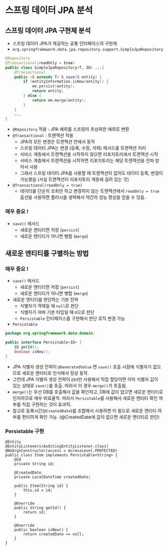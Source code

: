# 스프링 데이터 JPA 분석
## 스프링 데이터 JPA 구현체 분석
- 스프링 데이터 JPA가 제공하는 공통 인터페이스의 구현체
- `org.springframework.data.jpa.repository.support.SimpleJpaRepository`
```java
@Repository
@Transactional(readOnly = true)
public class SimpleJpaRepository<T, ID> ...{
    @Transactional
    public <S extends T> S save(S entity) {
        if (entityInformation.isNew(entity)) {
            em.persist(entity);
            return entity;
        } else {
            return em.merge(entity);
        }
    }
    ...
}
```
- `@Repository` 적용 : JPA 예외를 스프링이 추상화한 예외로 변환
- `@Transactional` : 트랜잭션 적용
  - JPA의 모든 변경은 트랜잭션 안에서 동작
  - 스프링 데이터 JPA는 변경 (등록, 수정, 삭제) 메서드를 트랜잭션 처리
  - 서비스 계층에서 트랜잭션을 시작하지 않으면 리포지토리에서 트랜잭션 시작
  - 서비스 계층에서 트랜잭션을 시작하면 리포지토리는 해당 트랜잭션을 전파 받아서 사용
  - 그래서 스프링 데이터 JPA를 사용할 때 트랜잭션이 없어도 데이터 등록, 변경이 가능했음 (사실 트랜잭션이 리포지토리 계층에 걸려 있는 것)
- `@Transactional(readOnly = true)`
  - 데이터를 단순히 조회만 하고 변경하지 않는 트랜잭션에서 `readOnly = true` 옵션을 사용하면 플러시를 생략해서 약간의 성능 향상을 얻을 수 있음.

### 매우 중요 ! 
- `save()` 메서드
  - 새로운 엔티티면 저장 (`persist`)
  - 새로운 엔티티가 아니면 병합 (`merge`)

## 새로운 엔티티를 구별하는 방법
### 매우 중요 !
- `save()` 메서드
  - 새로운 엔티티면 저장 (`persist`)
  - 새로운 엔티티가 아니면 병합 (`merge`)
- 새로운 엔티티를 판단하는 기본 전략
  - 식별자가 객체일 때 `null`로 판단
  - 식별자가 자바 기본 타입일 때 `0`으로 판단
  - `Persistable` 인터페이스를 구현해서 판단 로직 변경 가능
- `Persistable`
```java
package org.springframework.data.domain;

public interface Persistable<ID> {
    ID getId();
    boolean isNew();
}
```
- JPA 식별자 생성 전략이 `@GeneratedValue` 면 `save()` 호출 시점에 식별자가 없으므로 새로운 엔티티로 인식해서 정상 동작.
- 그런데 JPA 식별자 생성 전략이 `@Id`만 사용해서 직접 할당이면 이미 식별자 값이 있는 상태로 `save()`를 호출. 따라서 이 경우 `merge()`가 호출됨.
- `merge()`는 우선 DB를 호출해서 값을 확인하고, DB에 값이 없으면 새로운 엔티티로 인지하므로 매우 비효율적. 따라서 `Persistable`를 사용해서 새로운
엔티티 확인 여부를 직접 구현하는 것이 효과적.
- 참고로 등록시간(`@CreatedDate`)를 조합해서 사용하면 이 필드로 새로운 엔티티 여부를 편리하게 확인 가능. (@CreatedDate에 값이 없으면 새로운
엔티티로 판단)

### Persistable 구현
```text
@Entity
@EntityListeners(AuditingEntityListener.class)
@NoArgsConstructor(access = AccessLevel.PROTECTED)
public class Item implements Persistable<String> {
    @Id
    private String id;

    @CreatedDate
    private LocalDateTime createdDate;

    public Item(String id) {
        this.id = id;
    }

    @Override
    public String getId() {
        return id;
    }

    @Override
    public boolean isNew() {
        return createdDate == null;
    }
}
```
